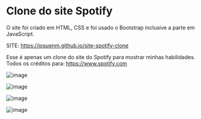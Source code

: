 # Clone do site Spotify

O site foi criado em HTML, CSS e foi usado o Bootstrap inclusive a parte em JavaScript.

SITE: https://josuenm.github.io/site-spotify-clone

Esse é apenas um clone do site do Spotify para mostrar minhas habilidades. Todos os créditos para: https://www.spotify.com

![image](https://user-images.githubusercontent.com/83486074/132548902-e43bbe32-8367-4b1f-bb38-1b140870268f.png)

![image](https://user-images.githubusercontent.com/83486074/132548952-92a4a27b-8e22-4176-8136-514a6becac55.png)

![image](https://user-images.githubusercontent.com/83486074/132548989-0d6b08b6-576c-4890-b674-4749fa5e1a41.png)

![image](https://user-images.githubusercontent.com/83486074/132549005-326c9c55-86f8-4dca-b225-03fd59071772.png)

